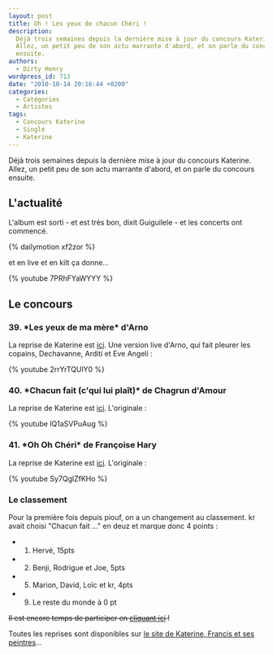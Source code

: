 ```yaml
---
layout: post
title: Oh ! Les yeux de chacun Chéri !
description:
  Déjà trois semaines depuis la dernière mise à jour du concours Katerine.
  Allez, un petit peu de son actu marrante d'abord, et on parle du concours
  ensuite.
authors:
  - Dirty Henry
wordpress_id: 713
date: "2010-10-14 20:16:44 +0200"
categories:
  - Catégories
  - Artistes
tags:
  - Concours Katerine
  - Single
  - Katerine
---
```


Déjà trois semaines depuis la dernière mise à jour du concours Katerine. Allez,
un petit peu de son actu marrante d'abord, et on parle du concours ensuite.

## L'actualité

L'album est sorti - et est très bon, dixit Guiguilele - et les concerts ont
commencé.

{% dailymotion xf2zor %}

et en live et en kilt ça donne…

{% youtube 7PRhFYaWYYY %}

## Le concours

<h3>39. *Les yeux de ma mère* d'Arno</h3>

La reprise de Katerine est
[ici](http://www.katerinefrancisetsespeintres.com/mere.html). Une version live
d'Arno, qui fait pleurer les copains, Dechavanne, Arditi et Eve Angeli :

{% youtube 2rrYrTQUlY0 %}

<h3>40. *Chacun fait (c'qui lui plaît)* de Chagrun d'Amour</h3>

La reprise de Katerine est
[ici](http://www.katerinefrancisetsespeintres.com/chacun.html). L'originale :

{% youtube lQ1aSVPuAug %}

<h3>41. *Oh Oh Chéri* de Françoise Hary</h3>

La reprise de Katerine est
[ici](http://www.katerinefrancisetsespeintres.com/cheri.html). L'originale :

{% youtube Sy7QglZfKHo %}

<h3>Le classement</h3>

Pour la première fois depuis piouf, on a un changement au classement. kr avait
choisi "Chacun fait …" en deuz et marque donc 4 points :

- 1. Hervé, 15pts
- 2. Benji, Rodrigue et Joe, 5pts
- 5. Marion, David, Loïc et kr, 4pts
- 9. Le reste du monde à 0 pt

<strike>Il est encore temps de participer en [cliquant ici](569) !</strike>

Toutes les reprises sont disponibles sur
[le site de Katerine, Francis et ses peintres](http://www.katerinefrancisetsespeintres.com/)…
